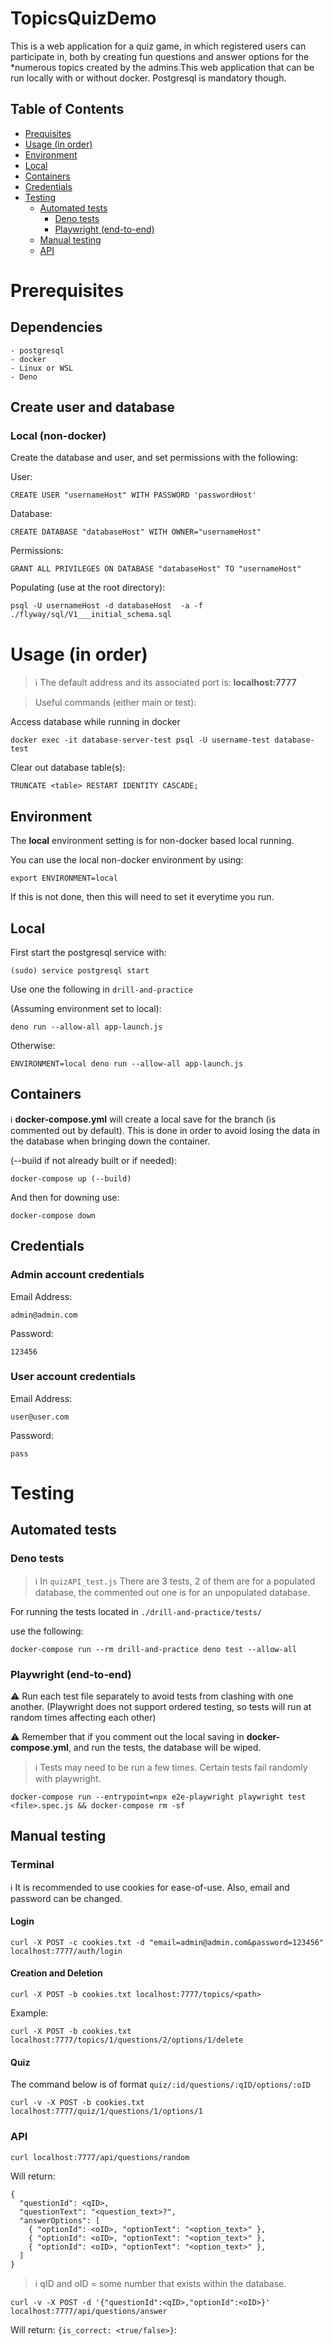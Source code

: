 # TopicsQuizDemo
This is a web application for a quiz game, in which registered users can participate in, both by creating fun questions and answer options for the *numerous topics created by the admins.This web application that can be run locally with or without docker. Postgresql is mandatory though.

## Table of Contents
- [Prequisites](#prequisites)
- [Usage (in order)](#usage-in-order)
- [Environment](#environment)
- [Local](#local)
- [Containers](#containers)
- [Credentials](#credentials)
- [Testing](#testing)
  - [Automated tests](#automated-tests)
    - [Deno tests](#deno-tests)
    - [Playwright (end-to-end)](#playwright-end-to-end)
  - [Manual testing](#manual-testing)
  - [API](#api)
  
# Prerequisites
## Dependencies
```
- postgresql
- docker
- Linux or WSL
- Deno
```

## Create user and database
### Local (non-docker)
Create the database and user, and set permissions with the following: 

User:
```
CREATE USER "usernameHost" WITH PASSWORD 'passwordHost'
```

Database:
```
CREATE DATABASE "databaseHost" WITH OWNER="usernameHost"
```

Permissions:
```
GRANT ALL PRIVILEGES ON DATABASE "databaseHost" TO "usernameHost"
```

Populating (use at the root directory):
```
psql -U usernameHost -d databaseHost  -a -f ./flyway/sql/V1___initial_schema.sql
```
# Usage (in order)
> :information_source: The default address and its associated port is: **localhost:7777**

> Useful commands (either main or test):

Access database while running in docker
```
docker exec -it database-server-test psql -U username-test database-test
```

Clear out database table(s):
```
TRUNCATE <table> RESTART IDENTITY CASCADE;
```

## Environment
The **local** environment setting is for non-docker based local running.

You can use the local non-docker environment by using:
```
export ENVIRONMENT=local
```

If this is not done, then this will need to set it everytime you run.

## Local
First start the postgresql service with:
```
(sudo) service postgresql start
``` 

Use one the following in ```drill-and-practice```

(Assuming environment set to local):
```
deno run --allow-all app-launch.js
```
Otherwise:
```
ENVIRONMENT=local deno run --allow-all app-launch.js
```

## Containers
:information_source: **docker-compose.yml** will create a local save for the branch (is commented out by default). This is done in order to avoid losing the data in the database when bringing down the container. 

(--build if not already built or if needed):
```
docker-compose up (--build)
```

And then for downing use:
```
docker-compose down
```

## Credentials

### Admin account credentials
Email Address:
```
admin@admin.com
```
Password: 
```
123456
```

### User account credentials
Email Address:
```
user@user.com
```
Password:
```
pass
```

# Testing

## Automated tests

### Deno tests

> :information_source: In ```quizAPI_test.js``` There are 3 tests, 2 of them are for a populated database, the commented out one is for an unpopulated database.

For running the tests located in ```./drill-and-practice/tests/```

use the following:
```
docker-compose run --rm drill-and-practice deno test --allow-all
```

### Playwright (end-to-end)

:warning: Run each test file separately to avoid tests from clashing with one another. (Playwright does not support ordered testing, so tests will run at random times affecting each other)

:warning: Remember that if you comment out the local saving in **docker-compose.yml**, and run the tests, the database will be wiped.

> :information_source: Tests may need to be run a few times. Certain tests fail randomly with playwright.

```
docker-compose run --entrypoint=npx e2e-playwright playwright test <file>.spec.js && docker-compose rm -sf
```


## Manual testing
### Terminal

:information_source: It is recommended to use cookies for ease-of-use. Also, email and password can be changed.

#### Login
```
curl -X POST -c cookies.txt -d "email=admin@admin.com&password=123456" localhost:7777/auth/login
```

#### Creation and Deletion
```
curl -X POST -b cookies.txt localhost:7777/topics/<path>
```

Example:
```
curl -X POST -b cookies.txt localhost:7777/topics/1/questions/2/options/1/delete
```

#### Quiz
The command below is of format ```quiz/:id/questions/:qID/options/:oID```
```
curl -v -X POST -b cookies.txt localhost:7777/quiz/1/questions/1/options/1
```

### API

```
curl localhost:7777/api/questions/random
```

Will return:
```
{
  "questionId": <qID>,
  "questionText": "<question_text>?",
  "answerOptions": [
    { "optionId": <oID>, "optionText": "<option_text>" },
    { "optionId": <oID>, "optionText": "<option_text>" },
    { "optionId": <oID>, "optionText": "<option_text>" },
  ]
}
```

> :information_source: qID and oID = some number that exists within the database.

```
curl -v -X POST -d '{"questionId":<qID>,"optionId":<oID>}' localhost:7777/api/questions/answer
```

Will return:
```{is_correct: <true/false>}```:
